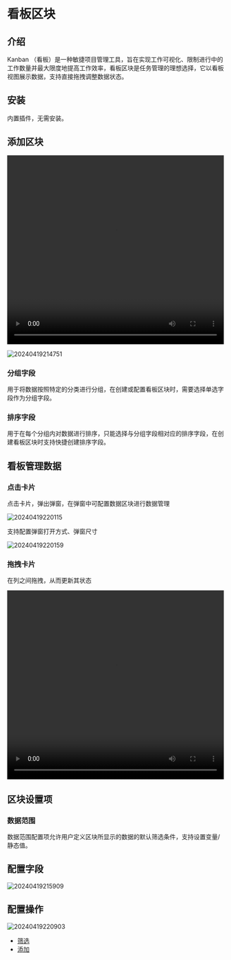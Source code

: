# 看板区块

<PluginInfo name="block-kanban"></PluginInfo>

## 介绍

Kanban （看板）是一种敏捷项目管理工具，旨在实现工作可视化、限制进行中的工作数量并最大限度地提高工作效率，看板区块是任务管理的理想选择，它以看板视图展示数据，支持直接拖拽调整数据状态。

## 安装

内置插件，无需安装。

## 添加区块

<video width="100%" height="440" controls>
      <source src="https://nocobase-docs.oss-cn-beijing.aliyuncs.com/20240419214551.mp4" type="video/mp4">
</video>

![20240419214751](https://nocobase-docs.oss-cn-beijing.aliyuncs.com/20240419214751.png)

### 分组字段

用于将数据按照特定的分类进行分组，在创建或配置看板区块时，需要选择单选字段作为分组字段。

### 排序字段

用于在每个分组内对数据进行排序，只能选择与分组字段相对应的排序字段，在创建看板区块时支持快捷创建排序字段。

## 看板管理数据

### 点击卡片

点击卡片，弹出弹窗，在弹窗中可配置数据区块进行数据管理

![20240419220115](https://nocobase-docs.oss-cn-beijing.aliyuncs.com/20240419220115.png)

支持配置弹窗打开方式、弹窗尺寸

![20240419220159](https://nocobase-docs.oss-cn-beijing.aliyuncs.com/20240419220159.png)

### 拖拽卡片

在列之间拖拽，从而更新其状态

<video width="100%" height="440" controls>
      <source src="https://nocobase-docs.oss-cn-beijing.aliyuncs.com/20240419221247.mp4" type="video/mp4">
</video>

## 区块设置项

### 数据范围

数据范围配置项允许用户定义区块所显示的数据的默认筛选条件，支持设置变量/静态值。

## 配置字段

![20240419215909](https://nocobase-docs.oss-cn-beijing.aliyuncs.com/20240419215909.png)

## 配置操作

![20240419220903](https://nocobase-docs.oss-cn-beijing.aliyuncs.com/20240419220903.png)

- [筛选](/handbook/ui/actions/types/filter)
- [添加](/handbook/ui/actions/types/add-new)


